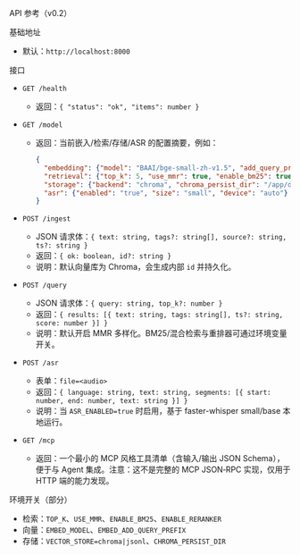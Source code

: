 API 参考（v0.2）

基础地址
- 默认：`http://localhost:8000`

接口
- `GET /health`
  - 返回：`{ "status": "ok", "items": number }`

- `GET /model`
  - 返回：当前嵌入/检索/存储/ASR 的配置摘要，例如：
    ```json
    {
      "embedding": {"model": "BAAI/bge-small-zh-v1.5", "add_query_prefix": "true"},
      "retrieval": {"top_k": 5, "use_mmr": true, "enable_bm25": true, "enable_reranker": false},
      "storage": {"backend": "chroma", "chroma_persist_dir": "/app/data/chroma"},
      "asr": {"enabled": "true", "size": "small", "device": "auto"}
    }
    ```

- `POST /ingest`
  - JSON 请求体：`{ text: string, tags?: string[], source?: string, ts?: string }`
  - 返回：`{ ok: boolean, id?: string }`
  - 说明：默认向量库为 Chroma，会生成内部 `id` 并持久化。

- `POST /query`
  - JSON 请求体：`{ query: string, top_k?: number }`
  - 返回：`{ results: [{ text: string, tags: string[], ts?: string, score: number }] }`
  - 说明：默认开启 MMR 多样化。BM25/混合检索与重排器可通过环境变量开关。

- `POST /asr`
  - 表单：`file=<audio>`
  - 返回：`{ language: string, text: string, segments: [{ start: number, end: number, text: string }] }`
  - 说明：当 `ASR_ENABLED=true` 时启用，基于 faster-whisper small/base 本地运行。

- `GET /mcp`
  - 返回：一个最小的 MCP 风格工具清单（含输入/输出 JSON Schema），便于与 Agent 集成。注意：这不是完整的 MCP JSON‑RPC 实现，仅用于 HTTP 端的能力发现。

环境开关（部分）
- 检索：`TOP_K`、`USE_MMR`、`ENABLE_BM25`、`ENABLE_RERANKER`
- 向量：`EMBED_MODEL`、`EMBED_ADD_QUERY_PREFIX`
- 存储：`VECTOR_STORE=chroma|jsonl`、`CHROMA_PERSIST_DIR`
